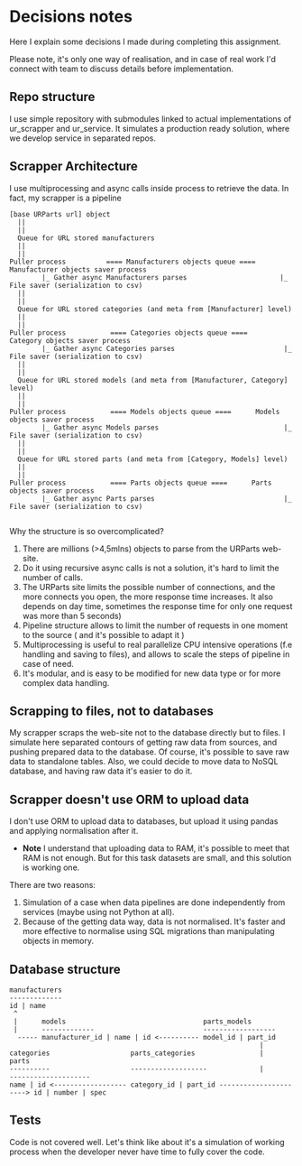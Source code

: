 # Decisions notes

Here I explain some decisions I made during completing this assignment.

Please note, it's only one way of realisation, and in case of real work I'd connect with team to discuss details before implementation.

## Repo structure

I use simple repository with submodules linked to actual implementations of ur_scrapper and ur_service.
It simulates a production ready solution, where we develop service in separated repos.

## Scrapper Architecture

I use multiprocessing and async calls inside process to retrieve the data. In fact, my scrapper is a pipeline

```
[base URParts url] object
  ||
  ||
  Queue for URL stored manufacturers
  ||
  ||
Puller process          ==== Manufacturers objects queue ====   Manufacturer objects saver process
        |_ Gather async Manufacturers parses                       |_ File saver (serialization to csv)
  ||
  ||
  Queue for URL stored categories (and meta from [Manufacturer] level)
  ||
  ||
Puller process           ==== Categories objects queue ====      Category objects saver process
        |_ Gather async Categories parses                           |_ File saver (serialization to csv)
  ||
  ||
  Queue for URL stored models (and meta from [Manufacturer, Category] level)
  ||
  ||
Puller process           ==== Models objects queue ====      Models objects saver process
        |_ Gather async Models parses                               |_ File saver (serialization to csv)
  ||
  ||
  Queue for URL stored parts (and meta from [Category, Models] level)
  ||
  ||
Puller process           ==== Parts objects queue ====      Parts objects saver process
        |_ Gather async Parts parses                                |_ File saver (serialization to csv)


```

Why the structure is so overcomplicated? 
1. There are millions (>4,5mlns) objects to parse from the URParts web-site.
2. Do it using recursive async calls is not a solution, it's hard to limit the number of calls.
3. The URParts site limits the possible number of connections, and the more connects you open, the more response time increases. It also depends on day time, sometimes the response time for only one request was more than 5 seconds)
4. Pipeline structure allows to limit the number of requests in one moment to the source ( and it's possible to adapt it )
5. Multiprocessing is useful to real parallelize CPU intensive operations (f.e handling and saving to files), and allows to scale the steps of pipeline in case of need.
6. It's modular, and is easy to be modified for new data type or for more complex data handling.

## Scrapping to files, not to databases

My scrapper scraps the web-site not to the database directly but to files.
I simulate here separated contours of getting raw data from sources, and pushing prepared data to the database. Of course, it's possible to save raw data to standalone tables.
Also, we could decide to move data to NoSQL database, and having raw data it's easier to do it.

## Scrapper doesn't use ORM to upload data

I don't use ORM to upload data to databases, but upload it using pandas and applying normalisation after it.
* **Note** I understand that uploading data to RAM, it's possible to meet that RAM is not enough. But for this task datasets are small, and this solution is working one.

There are two reasons:
1. Simulation of a case when data pipelines are done independently from services (maybe using not Python at all).
2. Because of the getting data way, data is not normalised. It's faster and more effective to normalise using SQL migrations than manipulating objects in memory.

## Database structure
```
manufacturers                             
-------------                             
id | name                                 
 ^
 |      models                                  parts_models
 |      -------------                           ------------------
  ----- manufacturer_id | name | id <---------- model_id | part_id 
                                                              |
categories                    parts_categories                |             parts
----------                    -------------------             |             --------------------
name | id <------------------ category_id | part_id ----------------------> id | number | spec
```

## Tests
Code is not covered well. Let's think like about it's a simulation of working process when the developer never have time to fully cover the code.

